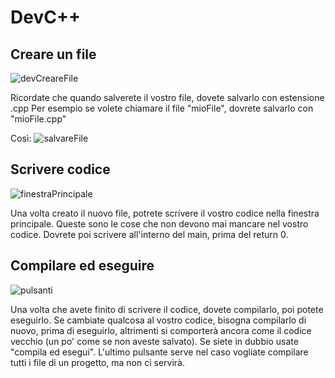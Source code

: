 # DevC++

## Creare un file

![devCreareFile](https://user-images.githubusercontent.com/94620199/199555499-06ab958b-3d0d-48c6-8afa-53595f9837e4.png)

Ricordate che quando salverete il vostro file, dovete salvarlo con estensione .cpp
Per esempio se volete chiamare il file "mioFile", dovrete salvarlo con "mioFile.cpp"

Così:
![salvareFile](https://user-images.githubusercontent.com/94620199/199556264-fe1131b7-6eb2-4937-addb-6266be730f73.png)

## Scrivere codice

![finestraPrincipale](https://user-images.githubusercontent.com/94620199/199556388-1fc2d924-829f-48d3-a4e9-240e8bfd97b3.png)

Una volta creato il nuovo file, potrete scrivere il vostro codice nella finestra principale.
Queste sono le cose che non devono mai mancare nel vostro codice.
Dovrete poi scrivere all'interno del main, prima del return 0.

## Compilare ed eseguire

![pulsanti](https://user-images.githubusercontent.com/94620199/199557272-cfcab1fe-d5a5-4630-bfcf-9c0eefd85281.png)

Una volta che avete finito di scrivere il codice, dovete compilarlo, poi potete eseguirlo.
Se cambiate qualcosa al vostro codice, bisogna compilarlo di nuovo, prima di eseguirlo, altrimenti si comporterà ancora come il codice vecchio (un po' come se non aveste salvato).
Se siete in dubbio usate "compila ed esegui".
L'ultimo pulsante serve nel caso vogliate compilare tutti i file di un progetto, ma non ci servirà.
